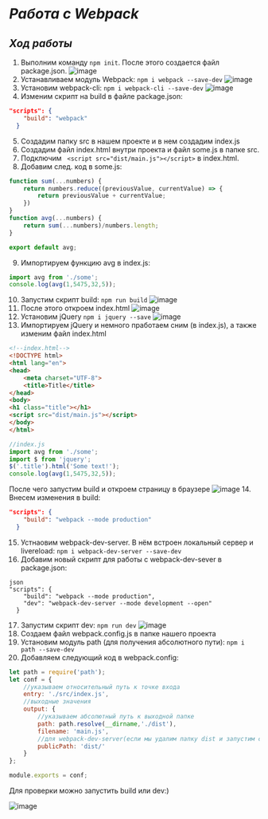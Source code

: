 # *Работа с Webpack*
## *Ход работы*
1. Выполним команду `npm init`. После этого создается файл package.json.
![image](https://user-images.githubusercontent.com/37180024/51604619-62e27900-1f1e-11e9-9b99-8ff9e5ef18fc.png "package.json")
2. Устанавливаем модуль Webpack: `npm i webpack --save-dev`
![image](https://user-images.githubusercontent.com/37180024/51605151-4a269300-1f1f-11e9-9385-e536169c90a4.png "Установка модуля Webpack")
3. Установим webpack-cli: `npm i webpack-cli --save-dev`
![image](https://user-images.githubusercontent.com/37180024/51605448-257eeb00-1f20-11e9-8671-c65a9e25a082.png "Установка webpack-cli")
4. Изменим скрипт на build в файле package.json:
```json
"scripts": {
    "build": "webpack"
  }
```
5. Создадим папку src в нашем проекте и в нем создадим index.js
6. Создадим файл index.html внутри проекта и файл some.js в папке src.
7. Подключим ` <script src="dist/main.js"></script>` в index.html. 
8. Добавим след. код в some.js:
```javascript
function sum(...numbers) {
    return numbers.reduce((previousValue, currentValue) => {
        return previousValue + currentValue;
    })
}
function avg(...numbers) {
    return sum(...numbers)/numbers.length;
}

export default avg;
```
9. Импортируем функцию avg в index.js:
```javascript
import avg from './some';
console.log(avg(1,5475,32,5));
```
10. Запустим скрипт build: `npm run build`
![image](https://user-images.githubusercontent.com/37180024/51606787-e9e62000-1f23-11e9-8793-54da30b4d922.png "Запуск build")
11. После этого откроем index.html
![image](https://user-images.githubusercontent.com/37180024/51606909-43e6e580-1f24-11e9-99b6-6bbefd40a654.png "Работа с модулями")
12. Установим jQuery `npm i jquery --save`
![image](https://user-images.githubusercontent.com/37180024/51607021-94f6d980-1f24-11e9-836e-48ff414e59fe.png "Установка jQuery")
13. Импортируем jQuery и немного пработаем сним (в index.js), а также изменим файл index.html
```html
<!--index.html-->
<!DOCTYPE html>
<html lang="en">
<head>
    <meta charset="UTF-8">
    <title>Title</title>
</head>
<body>
<h1 class="title"></h1>
<script src="dist/main.js"></script>
</body>
</html>
```
```javascript
//index.js
import avg from './some';
import $ from 'jquery';
$('.title').html('Some text!');
console.log(avg(1,5475,32,5));
```
После чего запустим build и откроем страницу в браузере
![image](https://user-images.githubusercontent.com/37180024/51607404-97a5fe80-1f25-11e9-86bf-91a83353038e.png "Работа с jQuery")
14. Внесем изменения в build:
```json
"scripts": {
    "build": "webpack --mode production"
  }
```
15. Устнаовим webpack-dev-server. В нём встроен локальный сервер и livereload: 
`npm i webpack-dev-server --save-dev`
16. Добавим новый скрипт для работы с webpack-dev-sever в package.json:
```
json
"scripts": {
    "build": "webpack --mode production",
    "dev": "webpack-dev-server --mode development --open"
  }
```
17. Запустим скрипт dev: `npm run dev`
![image](https://user-images.githubusercontent.com/37180024/51611371-29b30480-1f30-11e9-9484-47342cc10371.png "Запуск скрипта dev")
18. Создаем файл webpack.config.js в папке нашего проекта
19. Установим модуль path (для получения абсолютного пути): `npm i path --save-dev`
20. Добавляем следующий код в webpack.config:
```javascript
let path = require('path');
let conf = {
    //указываем относительный путь к точке входа
    entry: './src/index.js',
    //выходные значения
    output: {
        //указываем абсолютный путь к выходной папке
        path: path.resolve(__dirname,'./dist'),
        filename: 'main.js',
        //для webpack-dev-server(если мы удалим папку dist и запустим скрипт dev, все будет работать)
        publicPath: 'dist/'
    }
};

module.exports = conf;
```
Для проверки можно запустить build или dev:)

![image](https://user-images.githubusercontent.com/37180024/51613139-ed81a300-1f33-11e9-98a1-94c3739273d0.png "webpack-dev-server будет работать даже без папки dist")
